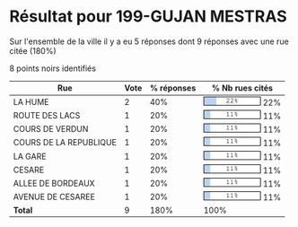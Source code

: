 # Résultat pour 199-GUJAN MESTRAS

Sur l'ensemble de la ville il y a eu 5 réponses dont 9 réponses avec une rue citée (180%)

8 points noirs identifiés

| Rue | Vote | % réponses | % Nb rues cités|
|-----|------|------------|----------------|
| LA HUME | 2 | 40% | <img src="../../img/bar_22.gif" />&nbsp;22%|
| ROUTE DES LACS | 1 | 20% | <img src="../../img/bar_11.gif" />&nbsp;11%|
| COURS DE VERDUN | 1 | 20% | <img src="../../img/bar_11.gif" />&nbsp;11%|
| COURS DE LA REPUBLIQUE | 1 | 20% | <img src="../../img/bar_11.gif" />&nbsp;11%|
| LA GARE | 1 | 20% | <img src="../../img/bar_11.gif" />&nbsp;11%|
| CESARE | 1 | 20% | <img src="../../img/bar_11.gif" />&nbsp;11%|
| ALLEE DE BORDEAUX | 1 | 20% | <img src="../../img/bar_11.gif" />&nbsp;11%|
| AVENUE DE CESAREE | 1 | 20% | <img src="../../img/bar_11.gif" />&nbsp;11%|
| **Total** | 9 | 180% | 100%|

